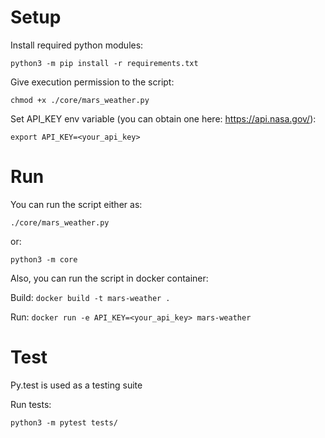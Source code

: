 # Setup

Install required python modules:

`python3 -m pip install -r requirements.txt`

Give execution permission to the script:

`chmod +x ./core/mars_weather.py`


Set API_KEY env variable (you can obtain one here: https://api.nasa.gov/):

`export API_KEY=<your_api_key>`


# Run

You can run the script either as:

`./core/mars_weather.py`

or:

`python3 -m core`


Also, you can run the script in docker container:

Build: `docker build -t mars-weather .`

Run: `docker run -e API_KEY=<your_api_key> mars-weather`


# Test

Py.test is used as a testing suite

Run tests:

`python3 -m pytest tests/`
